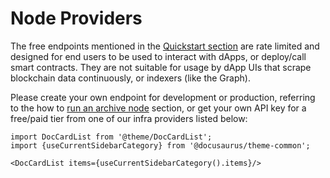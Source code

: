 # Node Providers
 
The free endpoints mentioned in the [Quickstart section](../../quickstart/) are rate limited and designed for end users to be used to interact with dApps, or deploy/call smart contracts. They are not suitable for usage by dApp UIs that scrape blockchain data continuously, or indexers (like the Graph).


Please create your own endpoint for development or production, referring to the how to [run an archive node](/docs/nodes/archive-node/) section, or get your own API key for a free/paid tier from one of our infra providers listed below:


```mdx-code-block
import DocCardList from '@theme/DocCardList';
import {useCurrentSidebarCategory} from '@docusaurus/theme-common';

<DocCardList items={useCurrentSidebarCategory().items}/>
```
